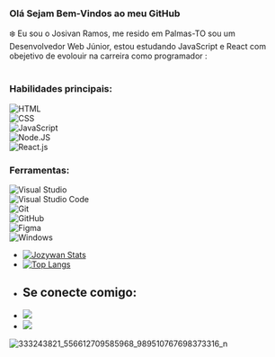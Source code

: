 

### Olá Sejam Bem-Vindos ao meu GitHub
:snowflake:
Eu sou o Josivan Ramos, me resido em Palmas-TO sou um Desenvolvedor Web Júnior, estou estudando JavaScript e React
com obejetivo de evolouir na carreira como programador :
<br/>
<br/>


###  Habilidades principais:

![ HTML ](https://img.shields.io/badge/-HTML-0D1117?style=for-the-badge&logo=html5&labelColor=0D1117)  
![ CSS ](https://img.shields.io/badge/-CSS-0D1117?style=for-the-badge&logo=CSS3&logoColor=1572B6&labelColor=0D1117)   
![ JavaScript ](https://img.shields.io/badge/-JavaScript-0D1117?style=for-the-badge&logo=javascript&labelColor=0D1117&textColor=0D1117)  
![ Node.JS ](https://img.shields.io/badge/-Node.JS-0D1117?style=for-the-badge&logo=node.js&labelColor=0D1117&textColor=0D1117)  
![ React.js ](https://img.shields.io/badge/-React.js-0D1117?style=for-the-badge&logo=react&labelColor=0D1117)  

###  Ferramentas:

![ Visual Studio ](https://img.shields.io/badge/-Visual%20Studio-0D1117?style=for-the-badge&logo=visual-studio&logoColor=C8A2C8&labelColor=0D1117)  
![ Visual Studio Code ](https://img.shields.io/badge/-Visual%20Studio%20Code-0D1117?style=for-the-badge&logo=visual-studio-code&logoColor=0D1117&labelColor=0D1117)  
![ Git ](https://img.shields.io/badge/-Git-0D1117?style=for-the-badge&logo=git&labelColor=0D1117)  
![ GitHub ](https://img.shields.io/badge/-GitHub-0D1117?style=for-the-badge&logo=github&labelColor=0D1117)  
![ Figma ](https://img.shields.io/badge/-figma-0D1117?style=for-the-badge&logo=figma&labelColor=0D1117)    
![ Windows ](https://img.shields.io/badge/-Windows-0D1117?style=for-the-badge&logo=windows&labelColor=0D1117)    

 


  * [![Jozywan Stats](https://github-readme-stats.vercel.app/api?username=JozywanRamos22)](https://github.com/anuraghazra/github-readme-stats)
  * [![Top Langs](https://github-readme-stats.vercel.app/api/top-langs/?username=JozywanRamos22)](https://github.com/anuraghazra/github-readme-stat)
  *  <h2>Se conecte comigo: </h2>
  *  <a href="https://www.instagram.com/jozywan_ramos/"> <img src="https://img.shields.io/badge/Instagram-E4405F?style=for-the-badge&logo=instagram&logoColor=white"></a>
  * <a href="https://www.linkedin.com/in/jozywan-ramos-989769268/"><img src="https://img.shields.io/badge/LinkedIn-0077B5?style=for-the-badge&logo=linkedin&logoColor=white"></a>
  

  



 

![333243821_556612709585968_989510767698373316_n](https://user-images.githubusercontent.com/126177415/222793777-161f83ee-7478-4507-a65c-33cae57b84e3.jpg)
